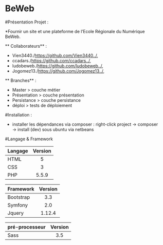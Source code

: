BeWeb
===========

#Présentation Projet :

*Fournir un site et une plateforme de l’Ecole Régionale du Numérique BeWeb.


** Collaborateurs** : 

* Vien3440./https://github.com/Vien3440../, 
* ccadars./https://github.com/ccadars../, 
* ludobeweb./https://github.com/ludobeweb../,
* Jogomez13./https://github.com/Jogomez13../,

** Branches** : 

* Master > couche métier
* Présentation > couche présentation
* Persistance > couche persistance
* déploi > tests de déploiement


#Installation :

* installer les dépendances via composer : 
right-click project -> composer -> install (dev) sous ubuntu via netbeans




#Langage & Framework

|   Langage     |    Version    |
| ------------- |:-------------:|
|     HTML      |       5       |
|     CSS       |       3       |
|     PHP       |     5.5.9     |

|   Framework   |    Version    |
| ------------- |:-------------:|
|    Bootstrap  |      3.3      |
|    Symfony    |     2.0    |
|    Jquery     |     1.12.4    |


| pré-processeur|    Version    |
| ------------- |:-------------:|
|    Sass       |      3.5      |

 







